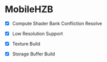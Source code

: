 # MobileHZB

- [x] Compute Shader Bank Confliction Resolve
- [x] Low Resolution Support
- [x] Texture Build
- [x] Storage Buffer Build

